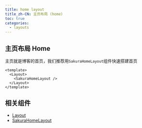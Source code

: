 ```yaml
---
title: home layout
title_zh-CN: 主页布局 (home)
toc: true
categories:
  - layouts
---
```


## 主页布局 Home

主页就是博客的首页，我们推荐用`SakuraHomeLayout`组件快速搭建首页

```vue
<template>
  <Layout>
    <SakuraHomeLayout />
  </Layout>
</template>
```

<!-- <HomeLayout /> -->

## 相关组件

- [Layout](/components/layout)
- [SakuraHomeLayout](/components-layout/SakuraHomeLayout)
